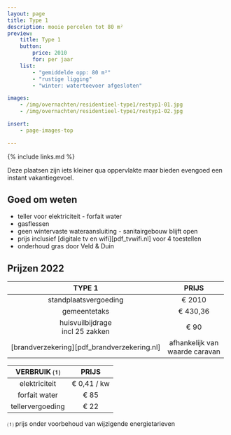 ```yaml
---
layout: page
title: Type 1
description: mooie percelen tot 80 m²
preview:
    title: Type 1
    button:
        price: 2010
        for: per jaar
    list:
        - "gemiddelde opp: 80 m²"
        - "rustige ligging"
        - "winter: watertoevoer afgesloten"

images:
    - /img/overnachten/residentieel-type1/restyp1-01.jpg
    - /img/overnachten/residentieel-type1/restyp1-02.jpg

insert:
    - page-images-top

---
```


{% include links.md %}

Deze plaatsen zijn iets kleiner qua oppervlakte maar bieden evengoed een instant vakantiegevoel.


## Goed om weten

- teller voor elektriciteit - forfait water
- gasflessen
- geen wintervaste wateraansluiting - sanitairgebouw blijft open
- prijs inclusief [digitale tv en wifi][pdf_tvwifi.nl] voor 4 toestellen
- onderhoud gras door Veld & Duin


## Prijzen 2022

TYPE 1                                         |PRIJS                               |
:---------------------------------------------:|:----------------------------------:|
standplaatsvergoeding                          | € 2010   
gemeentetaks                                   | € 430,36
huisvuilbijdrage<br>incl 25 zakken<br>         | € 90   
 [brandverzekering][pdf_brandverzekering.nl]   | afhankelijk van <br>waarde caravan

VERBRUIK ⑴           |PRIJS          |
:--------------------:|:-------------:|
elektriciteit         | € 0,41 / kw        
forfait water         | € 85
tellervergoeding      | € 22

⑴ prijs onder voorbehoud van wijzigende energietarieven
